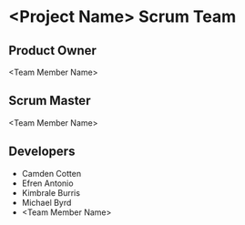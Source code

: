 # \<Project Name\> Scrum Team
## Product Owner
\<Team Member Name\>
## Scrum Master
\<Team Member Name\>
## Developers
- Camden Cotten
- Efren Antonio
- Kimbrale Burris
- Michael Byrd
- \<Team Member Name\>
